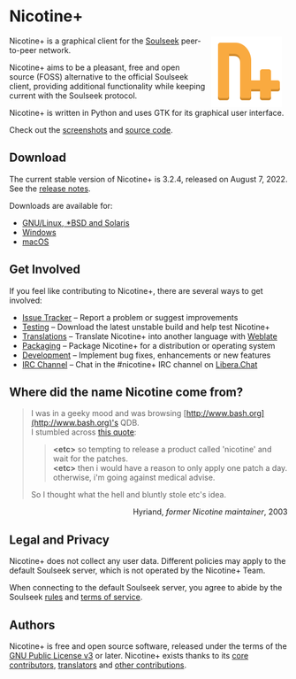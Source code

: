 # Nicotine+

<img src="pynicotine/gtkgui/icons/hicolor/scalable/apps/org.nicotine_plus.Nicotine.svg" align="right" width="128" height="128" style="margin: 0 10px">

Nicotine+ is a graphical client for the [Soulseek](https://www.slsknet.org/) peer-to-peer network.

Nicotine+ aims to be a pleasant, free and open source (FOSS) alternative to the official Soulseek client, providing additional functionality while keeping current with the Soulseek protocol.

Nicotine+ is written in Python and uses GTK for its graphical user interface.

Check out the [screenshots](data/screenshots/SCREENSHOTS.md) and [source code](https://github.com/nicotine-plus/nicotine-plus).
<br clear="right">


## Download

The current stable version of Nicotine+ is 3.2.4, released on August 7, 2022. See the [release notes](NEWS.md).

Downloads are available for:

 * [GNU/Linux, *BSD and Solaris](doc/DOWNLOADS.md#gnulinux-bsd-solaris)
 * [Windows](doc/DOWNLOADS.md#windows)
 * [macOS](doc/DOWNLOADS.md#macos)


## Get Involved

If you feel like contributing to Nicotine+, there are several ways to get involved:

 * [Issue Tracker](https://github.com/nicotine-plus/nicotine-plus/issues) – Report a problem or suggest improvements
 * [Testing](doc/TESTING.md) – Download the latest unstable build and help test Nicotine+
 * [Translations](doc/TRANSLATIONS.md) – Translate Nicotine+ into another language with [Weblate](https://hosted.weblate.org/engage/nicotine-plus)
 * [Packaging](doc/PACKAGING.md) – Package Nicotine+ for a distribution or operating system
 * [Development](doc/DEVELOPING.md) – Implement bug fixes, enhancements or new features
 * [IRC Channel](https://web.libera.chat/?channel=#nicotine+) – Chat in the #nicotine+ IRC channel on [Libera.Chat](https://libera.chat/)


## Where did the name Nicotine come from?

> I was in a geeky mood and was browsing [http://www.bash.org](http://www.bash.org)'s QDB.  
I stumbled across [this quote](http://www.bash.org/?10159):  
>> **\<etc>** so tempting to release a product called 'nicotine' and wait for the patches.  
>> **\<etc>** then i would have a reason to only apply one patch a day. otherwise, i'm going against medical advise.  
>
> So I thought what the hell and bluntly stole etc's idea.  

<p align="right">Hyriand, <i>former Nicotine maintainer</i>, 2003</p>


## Legal and Privacy

Nicotine+ does not collect any user data. Different policies may apply to the default Soulseek server, which is not operated by the Nicotine+ Team.

When connecting to the default Soulseek server, you agree to abide by the Soulseek [rules](https://www.slsknet.org/news/node/681) and [terms of service](https://www.slsknet.org/news/node/682).


## Authors

Nicotine+ is free and open source software, released under the terms of the [GNU Public License v3](https://www.gnu.org/licenses/gpl-3.0-standalone.html) or later. Nicotine+ exists thanks to its [core contributors](AUTHORS.md), [translators](TRANSLATORS.md) and [other contributions](https://github.com/nicotine-plus/nicotine-plus/graphs/contributors).
